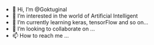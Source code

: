- 👋 Hi, I’m @Goktuginal
- 👀 I’m interested in the world of Artificial Intelligent
- 🌱 I’m currently learning keras, tensorFlow and so on...
- 💞️ I’m looking to collaborate on ...
- 📫 How to reach me ...

<!---
Goktuginal/Goktuginal is a ✨ special ✨ repository because its `README.md` (this file) appears on your GitHub profile.
You can click the Preview link to take a look at your changes.
--->
